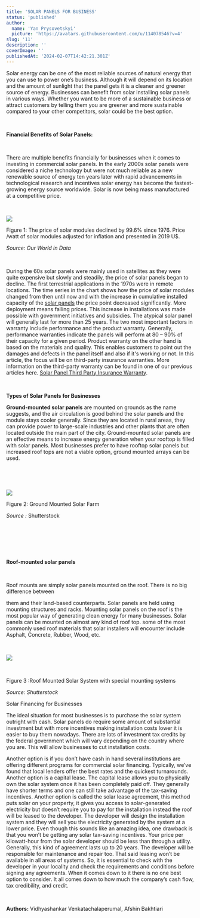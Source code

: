 ```yaml
---
title: 'SOLAR PANELS FOR BUSINESS'
status: 'published'
author:
  name: 'Yan Prysovetskyi'
  picture: 'https://avatars.githubusercontent.com/u/114078546?v=4'
slug: '11'
description: ''
coverImage: ''
publishedAt: '2024-02-07T14:42:21.301Z'
---
```


Solar energy can be one of the most reliable sources of natural energy that you can use to power one’s business. Although it will depend on its location and the amount of sunlight that the panel gets it is a cleaner and greener source of energy. Businesses can benefit from solar installing solar panels in various ways. Whether you want to be more of a sustainable business or attract customers by telling them you are greener and more sustainable compared to your other competitors, solar could be the best option.

 

**Financial Benefits of Solar Panels:** 

 

There are multiple benefits financially for businesses when it comes to investing in commercial solar panels. In the early 2000s solar panels were considered a niche technology but were not much reliable as a new renewable source of energy ten years later with rapid advancements in technological research and incentives solar energy has become the fastest-growing energy source worldwide. Solar is now being mass manufactured at a competitive price.

 

![](https://ae-solar.com/wp-content/uploads/2022/12/2-1024x474.jpg)

Figure 1: The price of solar modules declined by 99.6% since 1976. Price /watt of solar modules adjusted for inflation and presented in 2019 U$.

*Source: Our World in Data*

 

During the 60s solar panels were mainly used in satellites as they were quite expensive but slowly and steadily, the price of solar panels began to decline. The first terrestrial applications in the 1970s were in remote locations. The time series in the chart shows how the price of solar modules changed from then until now and with the increase in cumulative installed capacity of the [solar panels](https://ae-solar.com/) the price point decreased significantly. More deployment means falling prices. This increase in installations was made possible with government initiatives and subsidies. The atypical solar panel will generally last for more than 25 years. The two most important factors in warranty include performance and the product warranty. Generally, performance warranties indicate the panels will perform at 80 – 90% of their capacity for a given period. Product warranty on the other hand is based on the materials and quality. This enables customers to point out the damages and defects in the panel itself and also if it's working or not. In this article, the focus will be on third-party insurance warranties. More information on the third-party warranty can be found in one of our previous articles here. [Solar Panel Third Party Insurance Warranty](https://ae-solar.com/solar-insurance-warranty/).

 

**Types of Solar Panels for Businesses** 

**Ground-mounted solar panels** are mounted on grounds as the name suggests, and the air circulation is good behind the solar panels and the module stays cooler generally. Since they are located in rural areas, they can provide power to large-scale industries and other plants that are often located outside the main part of the city. Ground-mounted solar panels are an effective means to increase energy generation when your rooftop is filled with solar panels. Most businesses prefer to have rooftop solar panels but increased roof tops are not a viable option, ground mounted arrays can be used.

 

 

![](https://ae-solar.com/wp-content/uploads/2022/12/Amount-of-sunlight-1024x623.jpg)

Figure 2: Ground Mounted Solar Farm

*Source :* Shutterstock

 

 

 

**Roof-mounted solar panels**  

 

Roof mounts are simply solar panels mounted on the roof. There is no big difference between

them and their land-based counterparts. Solar panels are held using mounting structures and racks. Mounting solar panels on the roof is the most popular way of generating clean energy for many businesses. Solar panels can be mounted on almost any kind of roof top. some of the most commonly used roof materials that solar installers will encounter include Asphalt, Concrete, Rubber, Wood, etc.

 

![](https://ae-solar.com/wp-content/uploads/2022/12/Amount-of-sunlight2-1024x623.jpg)

 

Figure 3 :Roof Mounted Solar System with special mounting systems

*Source: Shutterstock*

Solar Financing for Businesses

The ideal situation for most businesses is to purchase the solar system outright with cash. Solar panels do require some amount of substantial investment but with more incentives making installation costs lower it is easier to buy them nowadays. There are lots of investment tax credits by the federal government which will vary depending on the country where you are. This will allow businesses to cut installation costs.

Another option is if you don’t have cash in hand several institutions are offering different programs for commercial solar financing. Typically, we’ve found that local lenders offer the best rates and the quickest turnarounds. Another option is a capital lease. The capital lease allows you to physically own the solar system once it has been completely paid off. They generally have shorter terms and one can still take advantage of the tax-saving incentives. Another option is called the solar lease agreement, this method puts solar on your property, it gives you access to solar-generated electricity but doesn’t require you to pay for the installation instead the roof will be leased to the developer. The developer will design the installation system and they will sell you the electricity generated by the system at a lower price. Even though this sounds like an amazing idea, one drawback is that you won’t be getting any solar tax-saving incentives. Your price per kilowatt-hour from the solar developer should be less than through a utility. Generally, this kind of agreement lasts up to 20 years. The developer will be responsible for maintenance and repair too. That said leasing won’t be available in all areas of systems. So, it is essential to check with the developer in your locality and check the requirements and conditions before signing any agreements. When it comes down to it there is no one best option to consider. It all comes down to how much the company’s cash flow, tax credibility, and credit.

 

**Authors:** Vidhyashankar Venkatachalaperumal, Afshin Bakhtiari